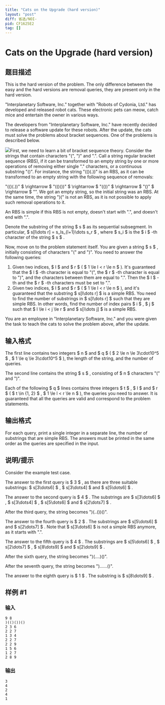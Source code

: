 ```yaml
---
title: "Cats on the Upgrade (hard version)"
layout: "post"
diff: 省选/NOI-
pid: CF1625E2
tag: []
---
```


# Cats on the Upgrade (hard version)

## 题目描述

This is the hard version of the problem. The only difference between the easy and the hard versions are removal queries, they are present only in the hard version.

"Interplanetary Software, Inc." together with "Robots of Cydonia, Ltd." has developed and released robot cats. These electronic pets can meow, catch mice and entertain the owner in various ways.

The developers from "Interplanetary Software, Inc." have recently decided to release a software update for these robots. After the update, the cats must solve the problems about bracket sequences. One of the problems is described below.

 ![](https://cdn.luogu.com.cn/upload/vjudge_pic/CF1625E2/ad865cfdf37d1aee9e7ac138cc3da0f92a8cbe90.png)First, we need to learn a bit of bracket sequence theory. Consider the strings that contain characters "(", ")" and ".". Call a string regular bracket sequence (RBS), if it can be transformed to an empty string by one or more operations of removing either single "." characters, or a continuous substring "()". For instance, the string "(()(.))" is an RBS, as it can be transformed to an empty string with the following sequence of removals:

 "(()(.))" $ \rightarrow $ "(()())" $ \rightarrow $ "(())" $ \rightarrow $ "()" $ \rightarrow $ "". We got an empty string, so the initial string was an RBS. At the same time, the string ")(" is not an RBS, as it is not possible to apply such removal operations to it.

An RBS is simple if this RBS is not empty, doesn't start with ".", and doesn't end with ".".

Denote the substring of the string $ s $ as its sequential subsegment. In particular, $ s[l\dots r] = s_ls_{l+1}\dots s_r $ , where $ s_i $ is the $ i $ -th character of the string $ s $ .

Now, move on to the problem statement itself. You are given a string $ s $ , initially consisting of characters "(" and ")". You need to answer the following queries:

1. Given two indices, $ l $ and $ r $ ( $ 1 \le l < r \le n $ ). It's guaranteed that the $ l $ -th character is equal to "(", the $ r $ -th character is equal to ")", and the characters between them are equal to ".". Then the $ l $ -th and the $ r $ -th characters must be set to ".".
2. Given two indices, $ l $ and $ r $ ( $ 1 \le l < r \le n $ ), and it's guaranteed that the substring $ s[l\dots r] $ is a simple RBS. You need to find the number of substrings in $ s[l\dots r] $ such that they are simple RBS. In other words, find the number of index pairs $ i $ , $ j $ such that $ l \le i < j \le r $ and $ s[i\dots j] $ is a simple RBS.

You are an employee in "Interplanetary Software, Inc." and you were given the task to teach the cats to solve the problem above, after the update.

## 输入格式

The first line contains two integers $ n $ and $ q $ ( $ 2 \le n \le 3\cdot10^5 $ , $ 1 \le q \le 3\cdot10^5 $ ), the length of the string, and the number of queries.

The second line contains the string $ s $ , consisting of $ n $ characters "(" and ")".

Each of the following $ q $ lines contains three integers $ t $ , $ l $ and $ r $ ( $ t \in \{1, 2\} $ , $ 1 \le l < r \le n $ ), the queries you need to answer. It is guaranteed that all the queries are valid and correspond to the problem statements.

## 输出格式

For each query, print a single integer in a separate line, the number of substrings that are simple RBS. The answers must be printed in the same order as the queries are specified in the input.

## 说明/提示

Consider the example test case.

The answer to the first query is $ 3 $ , as there are three suitable substrings: $ s[3\dots6] $ , $ s[3\dots4] $ and $ s[5\dots6] $ .

The answer to the second query is $ 4 $ . The substrings are $ s[3\dots6] $ , $ s[3\dots4] $ , $ s[5\dots6] $ and $ s[2\dots7] $ .

After the third query, the string becomes ")(..())()".

The answer to the fourth query is $ 2 $ . The substrings are $ s[5\dots6] $ and $ s[2\dots7] $ . Note that $ s[3\dots6] $ is not a simple RBS anymore, as it starts with ".".

The answer to the fifth query is $ 4 $ . The substrings are $ s[5\dots6] $ , $ s[2\dots7] $ , $ s[8\dots9] $ and $ s[2\dots9] $ .

After the sixth query, the string becomes ")(....)()".

After the seventh query, the string becomes ")......()".

The answer to the eighth query is $ 1 $ . The substring is $ s[8\dots9] $ .

## 样例 #1

### 输入

```
9 8
)(()())()
2 3 6
2 2 7
1 3 4
2 2 7
2 2 9
1 5 6
1 2 7
2 8 9
```

### 输出

```
3
4
2
4
1
```

